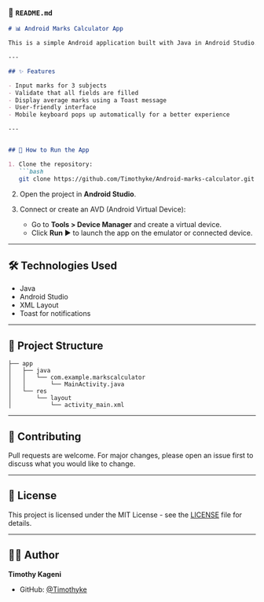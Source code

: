 
### 📄 `README.md`

````markdown
# 📊 Android Marks Calculator App

This is a simple Android application built with Java in Android Studio. It allows users to input marks for three subjects and calculates their average. It's ideal for students, teachers, and anyone who wants a quick way to compute average scores.

---

## ✨ Features

- Input marks for 3 subjects
- Validate that all fields are filled
- Display average marks using a Toast message
- User-friendly interface
- Mobile keyboard pops up automatically for a better experience

---


## 🚀 How to Run the App

1. Clone the repository:
   ```bash
   git clone https://github.com/Timothyke/Android-marks-calculator.git
````

2. Open the project in **Android Studio**.

3. Connect or create an AVD (Android Virtual Device):

   * Go to **Tools > Device Manager** and create a virtual device.
   * Click **Run** ▶️ to launch the app on the emulator or connected device.

---

## 🛠 Technologies Used

* Java
* Android Studio
* XML Layout
* Toast for notifications

---

## 📂 Project Structure

```
├── app
│   ├── java
│   │   └── com.example.markscalculator
│   │       └── MainActivity.java
│   └── res
│       └── layout
│           └── activity_main.xml
```

---

## 🤝 Contributing

Pull requests are welcome. For major changes, please open an issue first to discuss what you would like to change.

---

## 📃 License

This project is licensed under the MIT License - see the [LICENSE](LICENSE) file for details.

---

## 👨‍💻 Author

**Timothy Kageni**

* GitHub: [@Timothyke](https://github.com/Timothyke)

```


